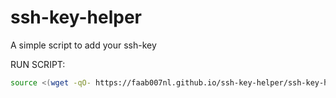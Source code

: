 # ssh-key-helper
A simple script to add your ssh-key

RUN SCRIPT:
```bash
source <(wget -qO- https://faab007nl.github.io/ssh-key-helper/ssh-key-helper.sh)
```
